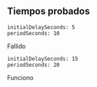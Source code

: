 ## Tiempos probados

    initialDelaySeconds: 5
    periodSeconds: 10

Fallido

    initialDelaySeconds: 15
    periodSeconds: 20

Funciono